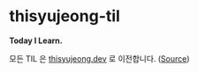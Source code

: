 # thisyujeong-til

**Today I Learn.**

모든 TIL 은 [thisyujeong.dev](https://thisyujeong.dev) 로 이전합니다.
([Source](https://github.com/thisyujeong/thisyujeong-dev))
